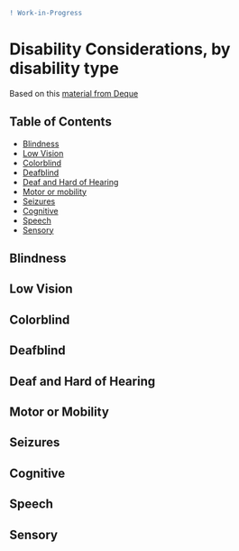 ```diff
! Work-in-Progress
```
# Disability Considerations, by disability type 

Based on this [material from Deque](https://www.jenstrickland.design/talks/design4performance-a11y/resources/Design_Considerations.pdf)

## Table of Contents

* [Blindness](#blindness)
* [Low Vision](#low-vision)
* [Colorblind](#colorblind)
* [Deafblind](#deafblind)
* [Deaf and Hard of Hearing](#deaf-and-hard-of-hearing)
* [Motor or mobility](#motor-or-mobility)
* [Seizures](#seizures)
* [Cognitive](#cognitive)
* [Speech](#speech)
* [Sensory](#sensory)

## Blindness

## Low Vision

## Colorblind

## Deafblind

## Deaf and Hard of Hearing

## Motor or Mobility

## Seizures

## Cognitive

## Speech

## Sensory
